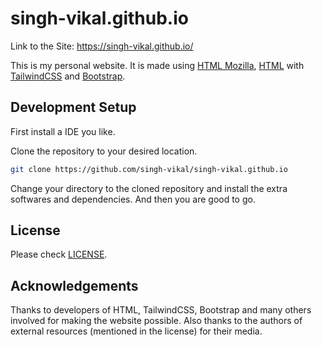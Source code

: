 # singh-vikal.github.io
Link to the Site: https://singh-vikal.github.io/

This is my personal website. It is made using [HTML Mozilla](https://developer.mozilla.org/en-US/docs/Web/HTML), [HTML](https://www.w3schools.com/html/) with [TailwindCSS](https://tailwindcss.com) and [Bootstrap](https://getbootstrap.com/).

## Development Setup

First install a IDE you like.

Clone the repository to your desired location.

```sh
git clone https://github.com/singh-vikal/singh-vikal.github.io
```

Change your directory to the cloned repository and install the extra softwares and dependencies.
And then you are good to go.


## License

Please check [LICENSE](/LICENSE).

## Acknowledgements

Thanks to developers of HTML, TailwindCSS, Bootstrap and many others involved for making the website possible.
Also thanks to the authors of external resources (mentioned in the license) for their media.
